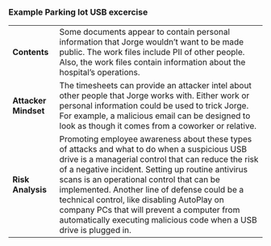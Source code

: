 ### Example Parking lot USB excercise 

|                       |                                                                                                                                                                                                                                                                                                       |
|-----------------------|-------------------------------------------------------------------------------------------------------------------------------------------------------------------------------------------------------------------------------------------------------------------------------------------------------|
| **Contents**          | Some documents appear to contain personal information that Jorge wouldn’t want to be made public. The work files include PII of other people. Also, the work files contain information about the hospital’s operations.                                                                                   |
| **Attacker Mindset** | The timesheets can provide an attacker intel about other people that Jorge works with. Either work or personal information could be used to trick Jorge. For example, a malicious email can be designed to look as though it comes from a coworker or relative.                                                                                         |
| **Risk Analysis**     | Promoting employee awareness about these types of attacks and what to do when a suspicious USB drive is a managerial control that can reduce the risk of a negative incident. Setting up routine antivirus scans is an operational control that can be implemented. Another line of defense could be a technical control, like disabling AutoPlay on company PCs that will prevent a computer from automatically executing malicious code when a USB drive is plugged in. |
